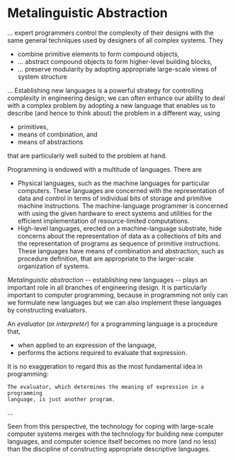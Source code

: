 # Metalinguistic Abstraction

... expert programmers control the complexity of their designs with the same
general techniques used by designers of all complex systems. They

- combine primitive elements to form compound objects,
- ... abstract compound objects to form higher-level building blocks,
- ... preserve modularity by adopting appropriate large-scale views of system
  structure

... Establishing new languages is a powerful strategy for controlling complexity
in engineering design; we can often enhance our ability to deal with a complex
problem by adopting a new language that enables us to describe (and hence to 
think about) the problem in a different way, using

- primitives,
- means of combination, and 
- means of abstractions

that are particularly well suited to the problem at hand.

Programming is endowed with a multitude of languages. There are

- Physical languages, such as the machine languages for particular computers.
  These languages are concerned with the representation of data and control in
  terms of individual bits of storage and primitive machine instructions. The
  machine-language programmer is concerned with using the given hardware to
  erect systems and utilities for the efficient implementation of
  resource-limited computations.
- High-level languages, erected on a machine-language substrate, hide concerns
  about the representation of data as a collections of bits and the
  representation of programs as sequence of primitive instructions. These
  languages have means of combination and abstraction, such as procedure
  definition, that are appropriate to the larger-scale organization of systems.

*Metalinguistic abstraction* -- establishing new languages -- plays an important
role in all branches of engineering design. It is particularly important to
computer programming, because in programming not only can we formulate new
languages but we can also implement these languages by constructing evaluators.

An *evaluator* (or *interpreter*) for a programming language is a procedure
that,

- when applied to an expression of the language,
- performs the actions required to evaluate that expression.

It is no exaggeration to regard this as the most fundamental idea in
programming:

```
The evaluator, which determines the meaning of expression in a programming
language, is just another program.
```

...

Seen from this perspective, the technology for coping with large-scale computer
systems merges with the technology for building new computer languages, and
computer science itself becomes no more (and no less) than the discipline of
constructing appropriate descriptive languages.

